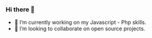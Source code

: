 ### Hi there 👋
- 🌱 I’m currently working on my Javascript - Php skills.
- 👯 I’m looking to collaborate on open source projects.
